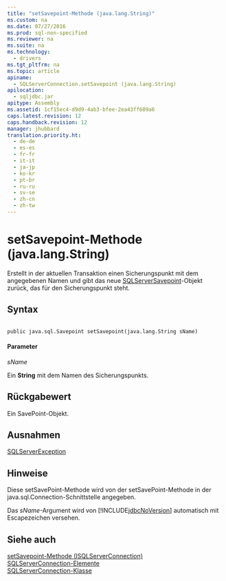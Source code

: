 ```yaml
---
title: "setSavepoint-Methode (java.lang.String)"
ms.custom: na
ms.date: 07/27/2016
ms.prod: sql-non-specified
ms.reviewer: na
ms.suite: na
ms.technology: 
  - drivers
ms.tgt_pltfrm: na
ms.topic: article
apiname: 
  - SQLServerConnection.setSavepoint (java.lang.String)
apilocation: 
  - sqljdbc.jar
apitype: Assembly
ms.assetid: 1cf15ec4-d9d9-4ab3-bfee-2ea43ff609a6
caps.latest.revision: 12
caps.handback.revision: 12
manager: jhubbard
translation.priority.ht: 
  - de-de
  - es-es
  - fr-fr
  - it-it
  - ja-jp
  - ko-kr
  - pt-br
  - ru-ru
  - sv-se
  - zh-cn
  - zh-tw
---
```

# setSavepoint-Methode (java.lang.String)
  Erstellt in der aktuellen Transaktion einen Sicherungspunkt mit dem angegebenen Namen und gibt das neue [SQLServerSavepoint](../content/SQLServerSavepoint-Class.md)\-Objekt zurück, das für den Sicherungspunkt steht.  
  
## Syntax  
  
```  
  
public java.sql.Savepoint setSavepoint(java.lang.String sName)  
```  
  
#### Parameter  
 *sName*  
  
 Ein **String** mit dem Namen des Sicherungspunkts.  
  
## Rückgabewert  
 Ein SavePoint\-Objekt.  
  
## Ausnahmen  
 [SQLServerException](../content/SQLServerException-Class.md)  
  
## Hinweise  
 Diese setSavePoint\-Methode wird von der setSavePoint\-Methode in der java.sql.Connection\-Schnittstelle angegeben.  
  
 Das *sName*\-Argument wird von [!INCLUDE[jdbcNoVersion](../content/includes/jdbcNoVersion_md.md)] automatisch mit Escapezeichen versehen.  
  
## Siehe auch  
 [setSavepoint-Methode &#40;ISQLServerConnection&#41;](../content/setSavepoint-Method--SQLServerConnection-.md)   
 [SQLServerConnection-Elemente](../content/SQLServerConnection-Members.md)   
 [SQLServerConnection-Klasse](../content/SQLServerConnection-Class.md)  
  
  
